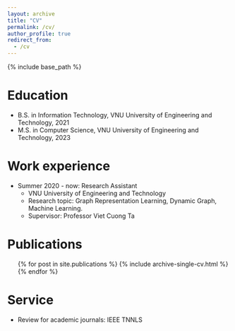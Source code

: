 ```yaml
---
layout: archive
title: "CV"
permalink: /cv/
author_profile: true
redirect_from:
  - /cv
---
```


{% include base_path %}

Education
======
* B.S. in Information Technology, VNU University of Engineering and Technology, 2021
* M.S. in Computer Science, VNU University of Engineering and Technology, 2023
<!-- * Ph.D in Version Control Theory, GitHub University, 2018 (expected) -->

Work experience
======
* Summer 2020 - now: Research Assistant
  * VNU University of Engineering and Technology
  * Research topic: Graph Representation Learning, Dynamic Graph, Machine Learning.
  * Supervisor: Professor Viet Cuong Ta

<!-- * May 2022 - March 2023: Fellow
  * Fatima Fellowship
  * Research topic: Sampling for training Graph Neural Networks.
  * Mentor:  Muhammed Fatih Balin -->
  
<!-- Skills
======
* Skill 1
* Skill 2
  * Sub-skill 2.1
  * Sub-skill 2.2
  * Sub-skill 2.3
* Skill 3 -->

Publications
======
  <ul>{% for post in site.publications %}
    {% include archive-single-cv.html %}
  {% endfor %}</ul>
  
<!-- Talks
======
  <ul>{% for post in site.talks %}
    {% include archive-single-talk-cv.html %}
  {% endfor %}</ul> -->
  
<!-- Teaching
======
  <ul>{% for post in site.teaching %}
    {% include archive-single-cv.html %}
  {% endfor %}</ul> -->
  
Service
======
* Review for academic journals:  IEEE TNNLS
